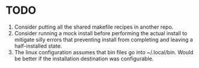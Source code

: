 # TODO

1.  Consider putting all the shared makefile recipes in another repo.
2.  Consider running a mock install before performing the actual install to mitigate silly errors
    that preventing install from completing and leaving a half-installed state.
3.  The linux configuration assumes that bin files go into ~/.local/bin. Would be better if the
    installation destination was configurable.
